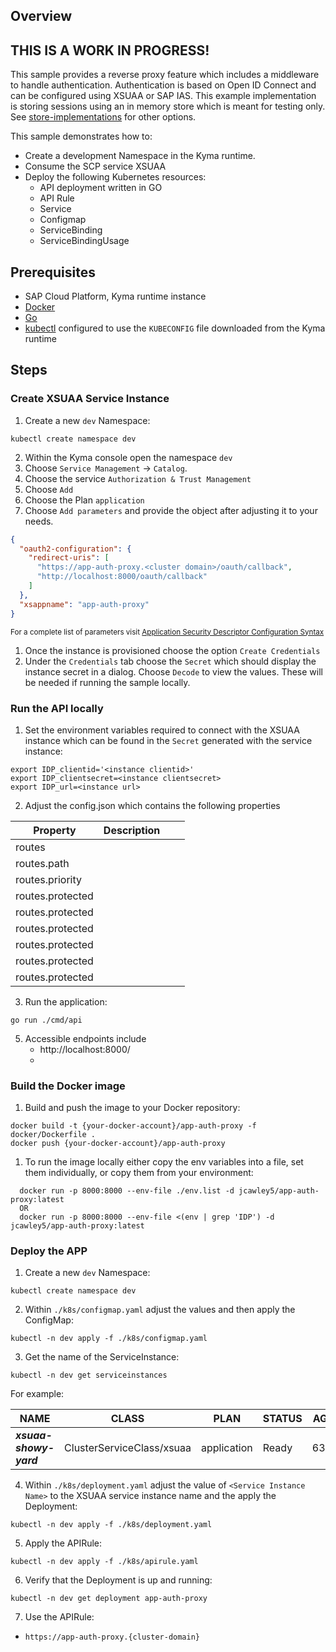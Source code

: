 ## Overview

## THIS IS A WORK IN PROGRESS!

This sample provides a reverse proxy feature which includes a middleware to handle authentication. Authentication is based on Open ID Connect and can be configured using XSUAA or SAP IAS.  This example implementation is storing sessions using an in memory store which is meant for testing only. See [store-implementations](https://github.com/gorilla/sessions#store-implementations) for other options.


This sample demonstrates how to:

- Create a development Namespace in the Kyma runtime.
- Consume the SCP service XSUAA
- Deploy the following Kubernetes resources:
  - API deployment written in GO
  - API Rule
  - Service
  - Configmap
  - ServiceBinding
  - ServiceBindingUsage


## Prerequisites

- SAP Cloud Platform, Kyma runtime instance
- [Docker](https://www.docker.com/)
- [Go](https://golang.org/doc/install)
- [kubectl](https://kubernetes.io/docs/tasks/tools/install-kubectl/) configured to use the `KUBECONFIG` file downloaded from the Kyma runtime

## Steps

### Create XSUAA Service Instance

1. Create a new `dev` Namespace:

```shell script
kubectl create namespace dev
```

2. Within the Kyma console open the namespace `dev`
3. Choose `Service Management` -> `Catalog`.
4. Choose the service `Authorization & Trust Management`
5. Choose `Add`
6. Choose the Plan `application`
7. Choose `Add parameters` and provide the object after adjusting it to your needs.


```json
{
  "oauth2-configuration": {
    "redirect-uris": [
      "https://app-auth-proxy.<cluster domain>/oauth/callback",
      "http://localhost:8000/oauth/callback"
    ]
  },
  "xsappname": "app-auth-proxy"
}
```
<sup> For a complete list of parameters visit [Application Security Descriptor Configuration Syntax](https://help.sap.com/viewer/4505d0bdaf4948449b7f7379d24d0f0d/2.0.04/en-US/6d3ed64092f748cbac691abc5fe52985.html) </sup>

1. Once the instance is provisioned choose the option `Create Credentials`
2. Under the `Credentials` tab choose the `Secret` which should display the instance secret in a dialog. Choose `Decode` to view the values. These will be needed if running the sample locally.

### Run the API locally

1. Set the environment variables required to connect with the XSUAA instance which can be found in the `Secret` generated with the service instance:

```shell script
export IDP_clientid='<instance clientid>'
export IDP_clientsecret=<instance clientsecret>
export IDP_url=<instance url>
```

2. Adjust the config.json which contains the following properties

| Property         | Description |     |     |
| ---------------- | ----------- | --- | --- |
| routes           |             |     |     |
| routes.path      |             |     |     |
| routes.priority  |             |     |     |
| routes.protected |             |     |     |
| routes.protected |             |     |     |
| routes.protected |             |     |     |
| routes.protected |             |     |     |
| routes.protected |             |     |     |
| routes.protected |             |     |     |


3. Run the application:

```shell script
go run ./cmd/api
```

5. Accessible endpoints include
   - http://localhost:8000/
   - 
### Build the Docker image

1. Build and push the image to your Docker repository:

```shell script
docker build -t {your-docker-account}/app-auth-proxy -f docker/Dockerfile .
docker push {your-docker-account}/app-auth-proxy
```

1. To run the image locally either copy the env variables into a file, set them individually, or copy them from your environment:

```shell script
  docker run -p 8000:8000 --env-file ./env.list -d jcawley5/app-auth-proxy:latest
  OR
  docker run -p 8000:8000 --env-file <(env | grep 'IDP') -d jcawley5/app-auth-proxy:latest
```

### Deploy the APP

1. Create a new `dev` Namespace:

```shell script
kubectl create namespace dev
```

2. Within `./k8s/configmap.yaml` adjust the values and then apply the ConfigMap:

```shell script
kubectl -n dev apply -f ./k8s/configmap.yaml
```

3. Get the name of the ServiceInstance:

```shell script
kubectl -n dev get serviceinstances
```

For example:

| NAME                   | CLASS                     | PLAN        | STATUS | AGE |
| ---------------------- | ------------------------- | ----------- | ------ | --- |
| ***xsuaa-showy-yard*** | ClusterServiceClass/xsuaa | application | Ready  | 63m |

4. Within `./k8s/deployment.yaml` adjust the value of `<Service Instance Name>` to the XSUAA service instance name and the apply the Deployment:

```shell script
kubectl -n dev apply -f ./k8s/deployment.yaml
```

5. Apply the APIRule:

```shell script
kubectl -n dev apply -f ./k8s/apirule.yaml
```

6. Verify that the Deployment is up and running:

```shell script
kubectl -n dev get deployment app-auth-proxy
```

7. Use the APIRule:
  - `https://app-auth-proxy.{cluster-domain}`